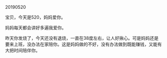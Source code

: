 20190520

宝贝，今天是520，妈妈爱你。

妈妈每天都会讲好多遍我爱你。

昨天你发烧了，今天还没有退烧，一直在38度左右，让人好揪心。可是妈妈还是要来上班，没办法在家陪你。这是妈妈做的不好，没有办法做到既能赚钱，又能有大把时间陪伴你。 